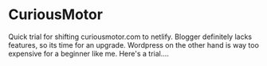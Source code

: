 # CuriousMotor

Quick trial for shifting curiousmotor.com to netlify. Blogger definitely lacks features, so its time for an upgrade. Wordpress on the other hand is way too expensive for a beginner like me. Here's a trial....
